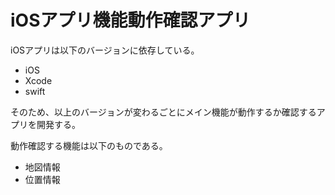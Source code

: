 # iOSアプリ機能動作確認アプリ

iOSアプリは以下のバージョンに依存している。

- iOS
- Xcode
- swift

そのため、以上のバージョンが変わるごとにメイン機能が動作するか確認するアプリを開発する。

動作確認する機能は以下のものである。

- 地図情報
- 位置情報
